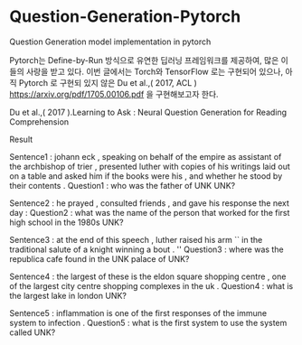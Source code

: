 # Question-Generation-Pytorch
Question Generation model implementation in pytorch

Pytorch는 Define-by-Run 방식으로 유연한 딥러닝 프레임워크를 제공하여, 많은 이들의 사랑을 받고 있다. 이번 글에서는 Torch와 TensorFlow 로는 구현되어 있으나, 아직 Pytorch 로 구현되 있지 않은 Du et al.,( 2017, ACL ) <https://arxiv.org/pdf/1705.00106.pdf> 을 구현해보고자 한다.

Du et al.,( 2017 ).Learning to Ask : Neural Question Generation for Reading Comprehension


Result

Sentence1 : johann eck , speaking on behalf of the empire as assistant of the archbishop of trier , presented luther with copies of his writings laid out on a table and asked him if the books were his , and whether he stood by their contents . 
Question1 : who was the father of UNK UNK?

Sentence2 : he prayed , consulted friends , and gave his response the next day : 
Question2 : what was the name of the person that worked for the first high school in the 1980s UNK?

Sentence3 : at the end of this speech , luther raised his arm `` in the traditional salute of a knight winning a bout . ''
Question3 : where was the republica cafe found in the UNK palace of UNK?

Sentence4 : the largest of these is the eldon square shopping centre , one of the largest city centre shopping complexes in the uk .
Question4 : what is the largest lake in london UNK?

Sentence5 : inflammation is one of the first responses of the immune system to infection .
Question5 : what is the first system to use the system called UNK?

